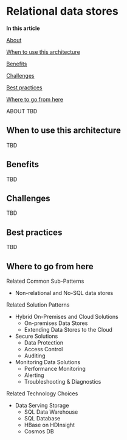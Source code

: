# Relational data stores

**In this article**

[About]()

[When to use this architecture](#whentouse)

[Benefits](#benefits)

[Challenges](#challenges)

[Best practices](#bestpractices)

[Where to go from here](#wheretogo)

<a name="about"></a>
ABOUT TBD

## <a name="whentouse"></a>When to use this architecture
TBD

## <a name="benefits"></a>Benefits
TBD

## <a name="challenges"></a>Challenges
TBD

## <a name="bestpractices"></a>Best practices
TBD

## <a name="wheretogo"></a>Where to go from here
Related Common Sub-Patterns
- Non-relational and No-SQL data stores

Related Solution Patterns
- Hybrid On-Premises and Cloud Solutions
    - On-premises Data Stores
    - Extending Data Stores to the Cloud
- Secure Solutions
    - Data Protection
    - Access Control
    - Auditing
- Monitoring Data Solutions
    - Performance Monitoring
    - Alerting
    - Troubleshooting & Diagnostics

Related Technology Choices
- Data Serving Storage
    - SQL Data Warehouse
    - SQL Database
    - HBase on HDInsight
    - Cosmos DB